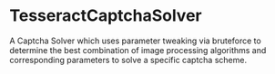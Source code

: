 # TesseractCaptchaSolver
A Captcha Solver which uses parameter tweaking via bruteforce to determine the best combination of image processing algorithms and corresponding parameters to solve a specific captcha scheme.
